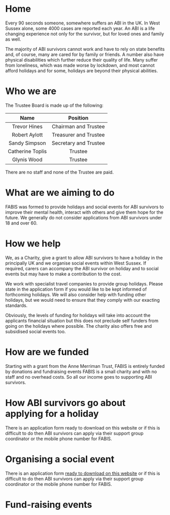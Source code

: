 # Home

Every 90 seconds someone, somewhere suffers an ABI in the UK. In West Sussex alone, some 4000 cases are reported
each year. An ABI is a life changing experience not only for the survivor, but for loved ones and family as well.

The majority of ABI survivors cannot work and have to rely on state benefits and, of course, many are cared for by
family or friends. A number also have physical disabilities which further reduce their quality of life. Many suffer
from loneliness, which was made worse by lockdown, and most cannot afford holidays and for some, holidays are beyond
their physical abilities.

# Who we are

The Trustee Board is made up of the following:

|       Name       |       Position        |
| :--------------: | :-------------------: |
|   Trevor Hines   | Chairman and Trustee  |
|  Robert Aylott   | Treasurer and Trustee |
|  Sandy Simpson   | Secretary and Trustee |
| Catherine Toplis |        Trustee        |
|   Glynis Wood    |        Trustee        |

There are no staff and none of the Trustee are paid.

# What are we aiming to do

FABIS was formed to provide holidays and social events for ABI survivors to improve their mental health, interact with others and give them hope for the future. We generally do not consider applications from ABI survivors under 18 and over 60.

# How we help

We, as a Charity, give a grant to allow ABI survivors to have a holiday in the principally UK and we organise social events within West Sussex. If required, carers can accompany the ABI survivor on holiday and to social events but may have to make a contribution to the cost.

We work with specialist travel companies to provide group holidays. Please state in the application form if you would like to be kept informed of forthcoming holidays. We will also consider help with funding other holidays, but we would need to ensure that they comply with our exacting standards.

Obviously, the levels of funding for holidays will take into account the applicants financial situation but this does not preclude self funders from going on the holidays where possible. The charity also offers free and subsidised social events too.

# How are we funded

Starting with a grant from the Anne Merriman Trust, FABIS is entirely funded by donations and fundraising events FABIS is a small charity and with no staff and no overhead costs. So all our income goes to supporting ABI survivors.

# How ABI survivors go about applying for a holiday

There is an application form ready to download on this website or if this is difficult to do then ABI survivors can apply via their support group coordinator or the mobile phone number for FABIS.

# Organising a social event

There is an application form [ready to download on this website](/public/application.docx) or if this is difficult to do then ABI survivors can apply via their support group coordinator or the mobile phone number for FABIS.

# Fund-raising events
